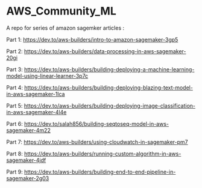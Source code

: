 # AWS_Community_ML

A repo for series of amazon sagemker articles : 


Part 1: https://dev.to/aws-builders/intro-to-amazon-sagemaker-3gp5 

Part 2: https://dev.to/aws-builders/data-processing-in-aws-sagemaker-20gi


Part 3: https://dev.to/aws-builders/building-deploying-a-machine-learning-model-using-linear-learner-3p7c

Part 4: https://dev.to/aws-builders/building-deploying-blazing-text-model-in-aws-sagemaker-1lca

Part 5: https://dev.to/aws-builders/building-deploying-image-classification-in-aws-sagemaker-4l4e

Part 6: https://dev.to/salah856/building-seqtoseq-model-in-aws-sagemaker-4m22

Part 7: https://dev.to/aws-builders/using-cloudwatch-in-sagemaker-pm7

Part 8:  https://dev.to/aws-builders/running-custom-algorithm-in-aws-sagemaker-4jdf

Part 9: https://dev.to/aws-builders/building-end-to-end-pipeline-in-sagemaker-2g03 



